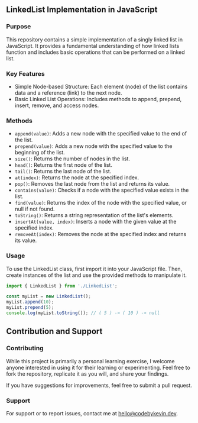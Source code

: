 ## LinkedList Implementation in JavaScript

### Purpose
This repository contains a simple implementation of a singly linked list in JavaScript. It provides a fundamental understanding of how linked lists function and includes basic operations that can be performed on a linked list.

### Key Features
- Simple Node-based Structure: Each element (node) of the list contains data and a reference (link) to the next node.
- Basic Linked List Operations: Includes methods to append, prepend, insert, remove, and access nodes.

### Methods
- `append(value)`: Adds a new node with the specified value to the end of the list.
- `prepend(value)`: Adds a new node with the specified value to the beginning of the list.
- `size()`: Returns the number of nodes in the list.
- `head()`: Returns the first node of the list.
- `tail()`: Returns the last node of the list.
- `at(index)`: Returns the node at the specified index.
- `pop()`: Removes the last node from the list and returns its value.
- `contains(value)`: Checks if a node with the specified value exists in the list.
- `find(value)`: Returns the index of the node with the specified value, or null if not found.
- `toString()`: Returns a string representation of the list's elements.
- `insertAt(value, index)`: Inserts a node with the given value at the specified index.
- `removeAt(index)`: Removes the node at the specified index and returns its value.

### Usage
To use the LinkedList class, first import it into your JavaScript file. Then, create instances of the list and use the provided methods to manipulate it.

```javascript
import { LinkedList } from './LinkedList';

const myList = new LinkedList();
myList.append(10);
myList.prepend(5);
console.log(myList.toString()); // ( 5 ) -> ( 10 ) -> null
```

## Contribution and Support

### Contributing

While this project is primarily a personal learning exercise, I welcome anyone interested in using it for their learning or experimenting. Feel free to fork the repository, replicate it as you will, and share your findings. 

If you have suggestions for improvements, feel free to submit a pull request.

### Support

For support or to report issues, contact me at [hello@codebykevin.dev](mailto:hello@codebykevin.dev). 
